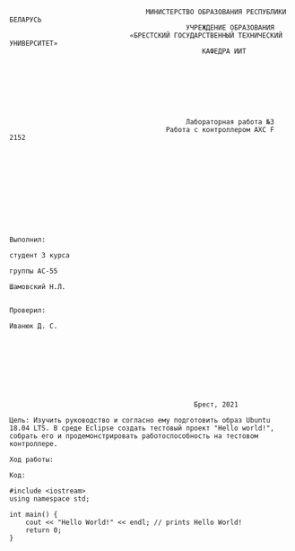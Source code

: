                                       МИНИСТЕРСТВО ОБРАЗОВАНИЯ РЕСПУБЛИКИ БЕЛАРУСЬ
                                                УЧРЕЖДЕНИЕ ОБРАЗОВАНИЯ 
                                  «БРЕСТСКИЙ ГОСУДАРСТВЕННЫЙ ТЕХНИЧЕСКИЙ УНИВЕРСИТЕТ»
                                                    КАФЕДРА ИИТ








                                                Лабораторная работа №3
                                           Работа с контроллером AXC F 2152











                                                                                Выполнил:
                                                                                студент 3 курса
                                                                                группы АС-55
                                                                                Шамовский Н.Л.

                                                                                Проверил:
                                                                                Иванюк Д. С.









                                                  Брест, 2021  





                                                  
`Цель: Изучить руководство и согласно ему подготовить образ Ubuntu 18.04 LTS. В среде Eclipse создать тестовый проект "Hello world!", собрать его и продемонстрировать работоспособность на тестовом контроллере.`

`Ход работы:`

`Код:`
```
#include <iostream>
using namespace std;

int main() {
	cout << "Hello World!" << endl; // prints Hello World!
	return 0;
}
```
